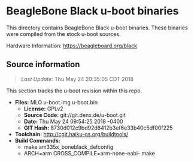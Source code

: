 BeagleBone Black u-boot binaries
===================

This directory contains BeagleBone Black u-boot binaries.
These binaries were compiled from the stock u-boot sources.

Hardware Information: <https://beagleboard.org/black>

Source information
-------------
> *Last Update:* Thu May 24 20:35:05 CDT 2018

This section tracks the u-boot revision within this repo.

* **Files:**  MLO u-boot.img u-boot.bin
  * **License:** GPLv2
  * **Source Code:** git://git.denx.de/u-boot.git
  * **Date:** Thu May 24 09:54:25 2018 -0400
  * **GIT Hash:** 8730d012c9bd92d6412b3ef6e33b40c5df00f225
* **Toolchain:** http://cgit.haiku-os.org/buildtools/
* **Build Commands:**
  * make am335x_boneblack_defconfig
  * ARCH=arm CROSS_COMPILE=arm-none-eabi- make
